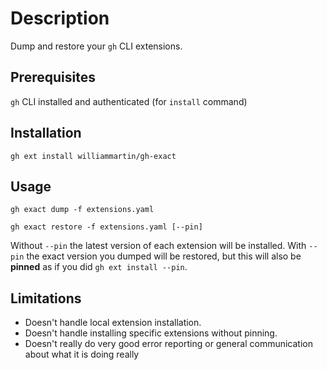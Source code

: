 # Description

Dump and restore your `gh` CLI extensions.

## Prerequisites

`gh` CLI installed and authenticated (for `install` command)

## Installation

```
gh ext install williammartin/gh-exact
```

## Usage

```
gh exact dump -f extensions.yaml
```

```
gh exact restore -f extensions.yaml [--pin]
```

Without `--pin` the latest version of each extension will be installed. With `--pin` the exact version you dumped will be restored, but this will also be **pinned** as if you did `gh ext install --pin`.

## Limitations

* Doesn't handle local extension installation.
* Doesn't handle installing specific extensions without pinning.
* Doesn't really do very good error reporting or general communication about what it is doing really
